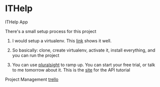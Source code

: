 # ITHelp
ITHelp App

There's a small setup process for this project
1) I would setup a virtualenv. This [link](http://stackoverflow.com/questions/12410113/migrating-virtualenv-and-github-between-computers) shows it well.

2) So basically: clone, create virtualenv, activate it, install everything, and you can run the project

3) You can use [pluralsight](http://www.pluralsight.com/courses/django-fundamentals) to ramp up. You can start your free trial, or talk to me tomorrow about it.
 This is the [site](http://www.django-rest-framework.org/tutorial/1-serialization/) for the API tutorial

Project Management
[trello](https://trello.com/b/Bb9gVAFI/ithelp-app)
